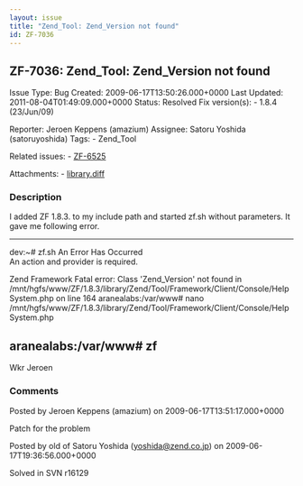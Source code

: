 ```yaml
---
layout: issue
title: "Zend_Tool: Zend_Version not found"
id: ZF-7036
---
```


ZF-7036: Zend\_Tool: Zend\_Version not found
--------------------------------------------

 Issue Type: Bug Created: 2009-06-17T13:50:26.000+0000 Last Updated: 2011-08-04T01:49:09.000+0000 Status: Resolved Fix version(s): - 1.8.4 (23/Jun/09)
 
 Reporter:  Jeroen Keppens (amazium)  Assignee:  Satoru Yoshida (satoruyoshida)  Tags: - Zend\_Tool
 
 Related issues: - [ZF-6525](/issues/browse/ZF-6525)
 
 Attachments: - [library.diff](/issues/secure/attachment/12019/library.diff)
 
### Description

I added ZF 1.8.3. to my include path and started zf.sh without parameters. It gave me following error.

- - - - - -

dev:~# zf.sh An Error Has Occurred  
 An action and provider is required.

Zend Framework Fatal error: Class 'Zend\_Version' not found in /mnt/hgfs/www/ZF/1.8.3/library/Zend/Tool/Framework/Client/Console/HelpSystem.php on line 164 <a>aranealabs:/var/www</a>\# nano /mnt/hgfs/www/ZF/1.8.3/library/Zend/Tool/Framework/Client/Console/HelpSystem.php

<a>aranealabs:/var/www</a>\# zf
-------------------------------

Wkr Jeroen

 

 

### Comments

Posted by Jeroen Keppens (amazium) on 2009-06-17T13:51:17.000+0000

Patch for the problem

 

 

Posted by old of Satoru Yoshida (yoshida@zend.co.jp) on 2009-06-17T19:36:56.000+0000

Solved in SVN r16129

 

 